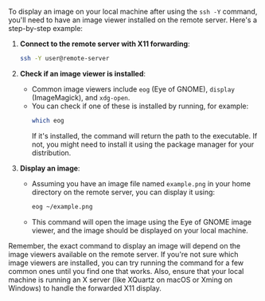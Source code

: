 

To display an image on your local machine after using the `ssh -Y` command, you'll need to have an image viewer installed on the remote server. Here's a step-by-step example:

1. **Connect to the remote server with X11 forwarding**:
   ```sh
   ssh -Y user@remote-server
   ```

2. **Check if an image viewer is installed**:
   - Common image viewers include `eog` (Eye of GNOME), `display` (ImageMagick), and `xdg-open`.
   - You can check if one of these is installed by running, for example:
     ```sh
     which eog
     ```
     If it's installed, the command will return the path to the executable. If not, you might need to install it using the package manager for your distribution.

3. **Display an image**:
   - Assuming you have an image file named `example.png` in your home directory on the remote server, you can display it using:
     ```sh
     eog ~/example.png
     ```
   - This command will open the image using the Eye of GNOME image viewer, and the image should be displayed on your local machine.

Remember, the exact command to display an image will depend on the image viewers available on the remote server. If you're not sure which image viewers are installed, you can try running the command for a few common ones until you find one that works. Also, ensure that your local machine is running an X server (like XQuartz on macOS or Xming on Windows) to handle the forwarded X11 display.

